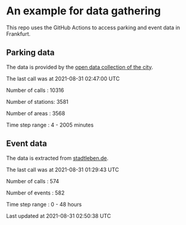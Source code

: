 # An example for data gathering

This repo uses the GitHub Actions to access parking and event data in Frankfurt.

## Parking data
The data is provided by the [open data collection of the city](https://www.offenedaten.frankfurt.de/).

The last call was at 2021-08-31 02:47:00 UTC

Number of calls   : 10316

Number of stations:  3581

Number of areas   :  3568

Time step range   :     4 -  2005 minutes


## Event data
The data is extracted from [stadtleben.de](https://stadtleben.de/frankfurt/).

The last call was at 2021-08-31 01:29:43 UTC

Number of calls   : 574

Number of events  : 582

Time step range   :   0 -  48 hours


Last updated at 2021-08-31 02:50:38 UTC
